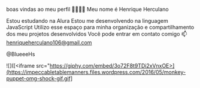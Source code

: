 boas vindas ao meu perfil 🐱‍👤🐱‍👤
Meu nome é Henrique Herculano

Estou estudando na Alura
Estou me desenvolvendo na linguagem JavaScript
Utilizo esse espaço para minha organização e compartilhamento dos meu projetos desenvolvidos
Você pode entrar em contato comigo 📫
henriqueherculano106@gmail.com

@BlueeeHs

![]([<iframe src="https://giphy.com/embed/3o72F8t9TDi2xVnxOE>](https://impeccabletablemanners.files.wordpress.com/2016/05/monkey-puppet-omg-shock-gif.gif]
